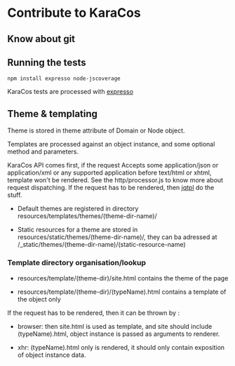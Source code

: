 # Contribute to KaraCos

## Know about git

## Running the tests

    npm install expresso node-jscoverage

KaraCos tests are processed with [expresso](http://visionmedia.github.com/expresso/)

## Theme & templating

Theme is stored in theme attribute of Domain or Node object.

Templates are processed against an object instance, and some optional method and parameters.

KaraCos API comes first, if the request Accepts some application/json or application/xml or any supported application before text/html or xhtml, template won't be rendered.
See the http/processor.js to know more about request dispatching.
If the request has to be rendered, then [jqtpl](https://github.com/kof/node-jqtpl) do the stuff.

* Default themes are registered in directory resources/templates/themes/(theme-dir-name)/

* Static resources for a theme are stored in resources/static/themes/(theme-dir-name)/, they can ba adressed at /_static/themes/(theme-dir-name)/(static-resource-name)

### Template directory organisation/lookup

* resources/template/(theme-dir)/site.html contains the theme of the page

* resources/template/(theme-dir)/(typeName).html contains a template of the object only

If the request has to be rendered, then it can be thrown by :

* browser: then site.html is used as template, and site should include (typeName).html, object instance is passed as arguments to renderer.

* xhr: (typeName).html only is rendered, it should only contain exposition of object instance data.